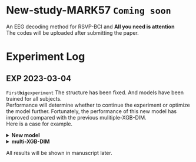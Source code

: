 # New-study-MARK57 `Coming soon`
An EEG decoding method for RSVP-BCI and **All you need is attention** <br>
The codes will be uploaded after submitting the paper.
# Experiment Log
## EXP 2023-03-04 
`First`**`big`**`experiment`
The structure has been fixed. And models have been trained for all subjects.<br> Performance will determine whether to continue the experiment or optimize the model further. Fortunately, the performance of this new model has improved compared with the previous mulitiple-XGB-DIM. <br>
Here is a case for example.
<details><summary><b>New model</b></summary>
![sub5.png](https://raw.githubusercontent.com/bowenliee/New-study-MARK57/master/example/sub5.png)
</details>
<details><summary><b>multi-XGB-DIM</b></summary>
<br>![sub5_comparison.png](https://raw.githubusercontent.com/bowenliee/New-study-MARK57/master/example/sub5_comparison.png)<br>
</details>

All results will be shown in manuscript later.

